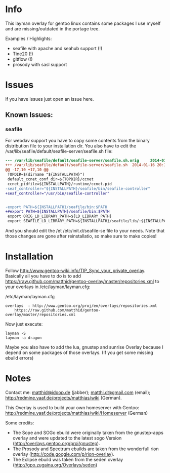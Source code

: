 # Info

This layman overlay for gentoo linux contains some packages I use myself and are missing/outdated in the portage tree.

Examples / Highlights:
* seafile with apache and seahub support (!)
* Tine20 (!)
* gitflow (!)
* prosody with sasl support 

# Issues
If you have issues just open an issue here.

## Known Issues:

### seafile

For webdav support you have to copy some contents from the binary distribution file to your installation dir.
You also have to edit the /var/lib/seafile/default/seafile-server/seafile.sh file:

```diff
--- /var/lib/seafile/default/seafile-server/seafile.sh.orig     2014-01-16 20:11:07.373505170 +0100
+++ /var/lib/seafile/default/seafile-server/seafile.sh  2014-01-16 20:11:23.793504837 +0100
@@ -17,10 +17,10 @@
 TOPDIR=$(dirname "${INSTALLPATH}")
 default_ccnet_conf_dir=${TOPDIR}/ccnet
 ccnet_pidfile=${INSTALLPATH}/runtime/ccnet.pid
-seaf_controller="${INSTALLPATH}/seafile/bin/seafile-controller"
+seaf_controller="/usr/bin/seafile-controller"


-export PATH=${INSTALLPATH}/seafile/bin:$PATH
+#export PATH=${INSTALLPATH}/seafile/bin:$PATH
 export ORIG_LD_LIBRARY_PATH=${LD_LIBRARY_PATH}
 export SEAFILE_LD_LIBRARY_PATH=${INSTALLPATH}/seafile/lib/:${INSTALLPATH}/seafile/lib64:${LD_LIBRARY_PATH}
```

And you should edit the /et /etc/init.d/seafile-se file to your needs.
Note that those changes are gone after  reinstallatio, so make sure to make copies!

# Installation

Follow http://www.gentoo-wiki.info/TIP_Sync_your_private_overlay.
Basically all you have to do is to add https://raw.github.com/matthid/gentoo-overlay/master/repositories.xml to your overlays in /etc/layman/layman.cfg:

/etc/layman/layman.cfg

    overlays  : http://www.gentoo.org/proj/en/overlays/repositories.xml
		https://raw.github.com/matthid/gentoo-overlay/master/repositories.xml

Now just execute:

    layman -S
    layman -a dragon

Maybe you also have to add the lua, gnustep and sunrise Overlay because I depend on some packages of those overlays. (If you get some missing ebuild errors)

# Notes
Contact me: matthid@idoop.de (jabber); matthi.d@gmail.com (email); 
http://redmine.yaaf.de/projects/matthias/wiki (German).

This Overlay is used to build your own homeserver with Gentoo: http://redmine.yaaf.de/projects/matthias/wiki/Homeserver (German)

Some credits:

* The Sope and SOGo ebuild were originally taken from the gnustep-apps overlay and were updated to the latest sogo Version (http://overlays.gentoo.org/proj/gnustep). 
* The Prosody and Spectrum ebuilds are taken from the wonderfull rion overlay (http://code.google.com/p/rion-overlay).
* The Eclipse ebuild was taken from the seden overlay (http://gpo.zugaina.org/Overlays/seden)
